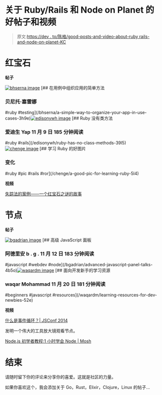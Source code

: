 # 关于 Ruby/Rails 和 Node on Planet 的好帖子和视频

> 原文:[https://dev . to/陈格/good-posts-and-video-about-ruby rails-and-node-on-planet-KC](https://dev.to/chenge/good-posts-and-videos-about-rubyrails-and-node-on-planet-kc)

# [](#ruby)红宝石

**帖子**

[![bhserna image](../Images/d4c739930d8ada5c970b038b3688e675.png)](/bhserna) [## 在用例中组织应用的简单方法

### 贝尼托·塞雷娜

#ruby #testing](/bhserna/a-simple-way-to-organize-your-app-in-use-cases-3h9e)[![edisonywh image](../Images/388d2736cc1db9d9adde421c4812f753.png)](/edisonywh) [## Ruby 没有类方法

### 爱迪生 Yap 11 月 9 日 185 分钟阅读

#ruby #rails](/edisonywh/ruby-has-no-class-methods-39l5)[![chenge image](../Images/04f91bc8315f1715b6c3429327824550.png)](/chenge) [## 学习 Ruby 的好图片

### 变化

#ruby #pic #rails #ror](/chenge/a-good-pic-for-learning-ruby-5l4)

**视频**

[失踪法的案例——一个红宝石之谜的故事](http://www.nadiaodunayo.com/speaking/the-case-of-the-missing-method-a-ruby-mystery-story)

# [](#node)节点

**帖子**

[![bgadrian image](../Images/e4945123b18c6f7a89352e7ed04346af.png)](/bgadrian) [## 高级 JavaScript 面板

### 阿德里安 b . g . 11 月 12 日 183 分钟阅读

#javascript #webdev #node](/bgadrian/advanced-javascript-panel-talks-4b5o)[![waqardm image](../Images/c14f2b94f5b9dcdb14289304b8bb8fad.png)](/waqardm) [## 面向开发新手的学习资源

### waqar Mohammad 11 月 20 日 181 分钟阅读

#beginners #javascript #resources](/waqardm/learning-resources-for-dev-newbies-52e)

**视频**

[什么是事件循环？| JSConf 2014](https://www.youtube.com/watch?v=8aGhZQkoFbQ)

发明一个伟大的工具放大镜观看节点。

[Node.js 初学者教程:1 小时学会 Node | Mosh](https://www.youtube.com/watch?v=TlB_eWDSMt4) 

# [](#end)结束

请随时留下你的评论来分享你的喜爱。这就是社区的力量。

如果你喜欢这个，我会添加关于 Go，Rust，Elixir，Clojure，Linux 的帖子...